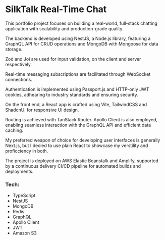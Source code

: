 # SilkTalk Real-Time Chat

This portfolio project focuses on building a real-world, full-stack chatting application with scalability and production-grade quality.

The backend is developed using NestJS, a Node.js library, featuring a GraphQL API for CRUD operations and MongoDB with Mongoose for data storage.

Zod and Joi are used for input validation, on the client and server respectively.

Real-time messaging subscriptions are facilitated through WebSocket connections.

Authentication is implemented using Passport.js and HTTP-only JWT cookies, adhearing to industry standards and ensuring security.

On the front end, a React app is crafted using Vite, TailwindCSS and ShadcnUI for responsive UI design.

Routing is achieved with TanStack Router. Apollo Client is also employed, enabling seamless interaction with the GraphQL API and efficient data caching.

My preferred weapon of choice for developing user interfaces is generally Next.js, but I decied to use plain React to showcase my verstility and proficciency in both.

The project is deployed on AWS Elastic Beanstalk and Amplify, supported by a continuous delivery CI/CD pipeline for automated builds and deployments.

### Tech:

- TypeScript
- NestJS
- MongoDB
- Redis
- GraphQL
- Apollo Client
- JWT
- Amazon S3
